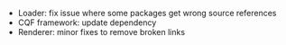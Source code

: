 * Loader: fix issue where some packages get wrong source references 
* CQF framework: update dependency 
* Renderer: minor fixes to remove broken links
